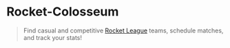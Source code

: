 # Rocket-Colosseum
> Find casual and competitive [Rocket League](https://rocketleaguegame.com/ "Rocket League Official Site") teams, schedule matches, and track your stats!  
